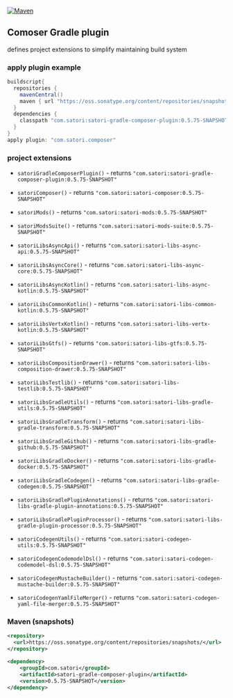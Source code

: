 [![Maven](https://img.shields.io/nexus/s/https/oss.sonatype.org/com.satori/satori-gradle-composer-plugin.svg)](https://oss.sonatype.org/content/repositories/snapshots/com/satori/satori-gradle-composer-plugin/0.5.75-SNAPSHOT/)

## Comoser Gradle plugin 

defines project extensions to simplify maintaining build system 

### apply plugin example

```gradle
buildscript{
  repositories {
    mavenCentral()
    maven { url "https://oss.sonatype.org/content/repositories/snapshots" }
  }
  dependencies {
    classpath "com.satori:satori-gradle-composer-plugin:0.5.75-SNAPSHOT"
  }
}
apply plugin: "com.satori.composer"
```

### project extensions


- `satoriGradleComposerPlugin()` - returns `"com.satori:satori-gradle-composer-plugin:0.5.75-SNAPSHOT"`

- `satoriComposer()` - returns `"com.satori:satori-composer:0.5.75-SNAPSHOT"`

- `satoriMods()` - returns `"com.satori:satori-mods:0.5.75-SNAPSHOT"`

- `satoriModsSuite()` - returns `"com.satori:satori-mods-suite:0.5.75-SNAPSHOT"`

- `satoriLibsAsyncApi()` - returns `"com.satori:satori-libs-async-api:0.5.75-SNAPSHOT"`

- `satoriLibsAsyncCore()` - returns `"com.satori:satori-libs-async-core:0.5.75-SNAPSHOT"`

- `satoriLibsAsyncKotlin()` - returns `"com.satori:satori-libs-async-kotlin:0.5.75-SNAPSHOT"`

- `satoriLibsCommonKotlin()` - returns `"com.satori:satori-libs-common-kotlin:0.5.75-SNAPSHOT"`

- `satoriLibsVertxKotlin()` - returns `"com.satori:satori-libs-vertx-kotlin:0.5.75-SNAPSHOT"`

- `satoriLibsGtfs()` - returns `"com.satori:satori-libs-gtfs:0.5.75-SNAPSHOT"`

- `satoriLibsCompositionDrawer()` - returns `"com.satori:satori-libs-composition-drawer:0.5.75-SNAPSHOT"`

- `satoriLibsTestlib()` - returns `"com.satori:satori-libs-testlib:0.5.75-SNAPSHOT"`

- `satoriLibsGradleUtils()` - returns `"com.satori:satori-libs-gradle-utils:0.5.75-SNAPSHOT"`

- `satoriLibsGradleTransform()` - returns `"com.satori:satori-libs-gradle-transform:0.5.75-SNAPSHOT"`

- `satoriLibsGradleGithub()` - returns `"com.satori:satori-libs-gradle-github:0.5.75-SNAPSHOT"`

- `satoriLibsGradleDocker()` - returns `"com.satori:satori-libs-gradle-docker:0.5.75-SNAPSHOT"`

- `satoriLibsGradleCodegen()` - returns `"com.satori:satori-libs-gradle-codegen:0.5.75-SNAPSHOT"`

- `satoriLibsGradlePluginAnnotations()` - returns `"com.satori:satori-libs-gradle-plugin-annotations:0.5.75-SNAPSHOT"`

- `satoriLibsGradlePluginProcessor()` - returns `"com.satori:satori-libs-gradle-plugin-processor:0.5.75-SNAPSHOT"`

- `satoriCodegenUtils()` - returns `"com.satori:satori-codegen-utils:0.5.75-SNAPSHOT"`

- `satoriCodegenCodemodelDsl()` - returns `"com.satori:satori-codegen-codemodel-dsl:0.5.75-SNAPSHOT"`

- `satoriCodegenMustacheBuilder()` - returns `"com.satori:satori-codegen-mustache-builder:0.5.75-SNAPSHOT"`

- `satoriCodegenYamlFileMerger()` - returns `"com.satori:satori-codegen-yaml-file-merger:0.5.75-SNAPSHOT"`

  

### Maven (snapshots)
```xml
<repository>
  <url>https://oss.sonatype.org/content/repositories/snapshots/</url>
</repository>
```
```xml
<dependency>
    <groupId>com.satori</groupId>
    <artifactId>satori-gradle-composer-plugin</artifactId>
    <version>0.5.75-SNAPSHOT</version>
</dependency>
```
